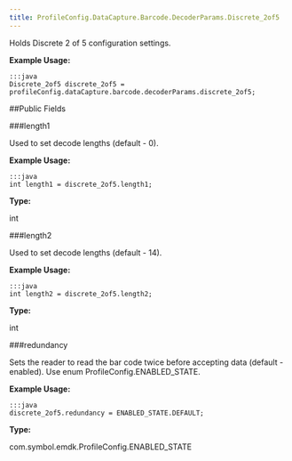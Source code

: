 ```yaml
---
title: ProfileConfig.DataCapture.Barcode.DecoderParams.Discrete_2of5
---
```


Holds Discrete 2 of 5 configuration settings.

 

**Example Usage:**
	
	:::java	
	Discrete_2of5 discrete_2of5 = profileConfig.dataCapture.barcode.decoderParams.discrete_2of5;


##Public Fields

###length1

Used to set decode lengths (default - 0).

 

**Example Usage:**
	
	:::java	
	int length1 = discrete_2of5.length1;


**Type:**

int

###length2

Used to set decode lengths (default - 14).

 

**Example Usage:**
	
	:::java	
	int length2 = discrete_2of5.length2;


**Type:**

int

###redundancy

Sets the reader to read the bar code twice before accepting data (default - enabled).
 Use enum  ProfileConfig.ENABLED_STATE.

 

**Example Usage:**
	
	:::java	
	discrete_2of5.redundancy = ENABLED_STATE.DEFAULT;


**Type:**

com.symbol.emdk.ProfileConfig.ENABLED_STATE


